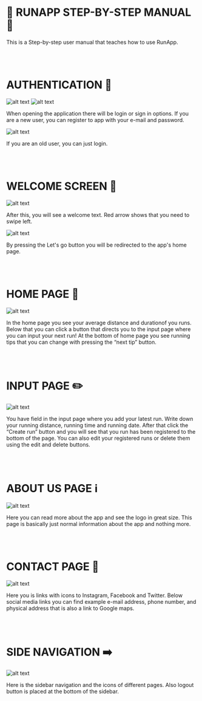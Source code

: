
# 📜 RUNAPP STEP-BY-STEP MANUAL 📜

This is a Step-by-step user manual that teaches how to use RunApp.

<br>
<br>
   
# AUTHENTICATION 🔐

![alt text](Kuva1.png) ![alt text](Kuva2.png)

When opening the application there will be login or sign in options.
If you are a new user, you can register to app with your e-mail and password.

![alt text](Kuva3.png)

If you are an old user, you can just login.

<br>
<br>

# WELCOME SCREEN 🤗

![alt text](Kuva4.png)

After this, you will see a welcome text.
Red arrow shows that you need to swipe left.

![alt text](Kuva5.png)

By pressing the Let's go button you will be redirected to the app's home page.

<br>
<br>

# HOME PAGE 🏡

![alt text](Kuva6.png)

In the home page you see your average distance and durationof you runs.
Below that you can click a button that directs you to the input page where you can input your next run!
At the bottom of home page you see running tips that you can change with pressing the “next tip” button.

<br>
<br>

# INPUT PAGE ✏️

![alt text](Kuva8.png)

You have field in the input page where you add your latest run.
Write down your running distance, running time and running date.
After that click the “Create run” button and you will see that you run has been registered to the bottom of the page.
You can also edit your registered runs or delete them using the edit and delete buttons.

<br>
<br>

# ABOUT US PAGE ℹ️

![alt text](Kuva9.png)

Here you can read more about the app and see the logo in great size.
This page is basically just normal information about the app and nothing more.

<br>
<br>

# CONTACT PAGE 📧

![alt text](Kuva10.png)

Here you is links with icons to Instagram, Facebook and Twitter.
Below social media links you can find example e-mail address, phone number, and physical address that is also a link to Google maps.

<br>
<br>

# SIDE NAVIGATION ➡️

![alt text](Kuva11.png)

Here is the sidebar navigation and the icons of different pages.
Also logout button is placed at the bottom of the sidebar.





